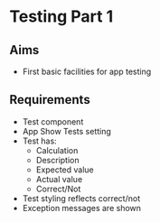 Testing Part 1
==============

Aims
----

- First basic facilities for app testing

Requirements
------------

- Test component
- App Show Tests setting
- Test has:
  - Calculation
  - Description
  - Expected value
  - Actual value
  - Correct/Not
- Test styling reflects correct/not
- Exception messages are shown
